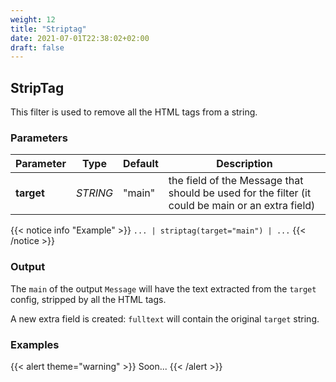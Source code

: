 ```yaml
---
weight: 12
title: "Striptag"
date: 2021-07-01T22:38:02+02:00
draft: false
---
```


## StripTag

This filter is used to remove all the HTML tags from a string.

### Parameters

 | Parameter | Type | Default | Description 
 | --- | --- | --- | --- |
 | **target** | _STRING_ | "main" | the field of the Message that should be used for the filter (it could be main or an extra field) |

 
{{< notice info "Example" >}} 
`... | striptag(target="main") | ...`
{{< /notice >}}

### Output

The `main` of the output `Message` will have the text extracted from the `target` config, stripped by all the HTML tags. 

A new extra field is created: `fulltext` will contain the original `target` string.

### Examples

{{< alert theme="warning" >}}
Soon...
{{< /alert >}} 